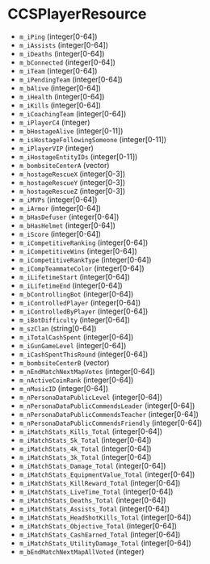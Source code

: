 # CCSPlayerResource

* `m_iPing` (integer[0-64])
* `m_iAssists` (integer[0-64])
* `m_iDeaths` (integer[0-64])
* `m_bConnected` (integer[0-64])
* `m_iTeam` (integer[0-64])
* `m_iPendingTeam` (integer[0-64])
* `m_bAlive` (integer[0-64])
* `m_iHealth` (integer[0-64])
* `m_iKills` (integer[0-64])
* `m_iCoachingTeam` (integer[0-64])
* `m_iPlayerC4` (integer)
* `m_bHostageAlive` (integer[0-11])
* `m_isHostageFollowingSomeone` (integer[0-11])
* `m_iPlayerVIP` (integer)
* `m_iHostageEntityIDs` (integer[0-11])
* `m_bombsiteCenterA` (vector)
* `m_hostageRescueX` (integer[0-3])
* `m_hostageRescueY` (integer[0-3])
* `m_hostageRescueZ` (integer[0-3])
* `m_iMVPs` (integer[0-64])
* `m_iArmor` (integer[0-64])
* `m_bHasDefuser` (integer[0-64])
* `m_bHasHelmet` (integer[0-64])
* `m_iScore` (integer[0-64])
* `m_iCompetitiveRanking` (integer[0-64])
* `m_iCompetitiveWins` (integer[0-64])
* `m_iCompetitiveRankType` (integer[0-64])
* `m_iCompTeammateColor` (integer[0-64])
* `m_iLifetimeStart` (integer[0-64])
* `m_iLifetimeEnd` (integer[0-64])
* `m_bControllingBot` (integer[0-64])
* `m_iControlledPlayer` (integer[0-64])
* `m_iControlledByPlayer` (integer[0-64])
* `m_iBotDifficulty` (integer[0-64])
* `m_szClan` (string[0-64])
* `m_iTotalCashSpent` (integer[0-64])
* `m_iGunGameLevel` (integer[0-64])
* `m_iCashSpentThisRound` (integer[0-64])
* `m_bombsiteCenterB` (vector)
* `m_nEndMatchNextMapVotes` (integer[0-64])
* `m_nActiveCoinRank` (integer[0-64])
* `m_nMusicID` (integer[0-64])
* `m_nPersonaDataPublicLevel` (integer[0-64])
* `m_nPersonaDataPublicCommendsLeader` (integer[0-64])
* `m_nPersonaDataPublicCommendsTeacher` (integer[0-64])
* `m_nPersonaDataPublicCommendsFriendly` (integer[0-64])
* `m_iMatchStats_Kills_Total` (integer[0-64])
* `m_iMatchStats_5k_Total` (integer[0-64])
* `m_iMatchStats_4k_Total` (integer[0-64])
* `m_iMatchStats_3k_Total` (integer[0-64])
* `m_iMatchStats_Damage_Total` (integer[0-64])
* `m_iMatchStats_EquipmentValue_Total` (integer[0-64])
* `m_iMatchStats_KillReward_Total` (integer[0-64])
* `m_iMatchStats_LiveTime_Total` (integer[0-64])
* `m_iMatchStats_Deaths_Total` (integer[0-64])
* `m_iMatchStats_Assists_Total` (integer[0-64])
* `m_iMatchStats_HeadShotKills_Total` (integer[0-64])
* `m_iMatchStats_Objective_Total` (integer[0-64])
* `m_iMatchStats_CashEarned_Total` (integer[0-64])
* `m_iMatchStats_UtilityDamage_Total` (integer[0-64])
* `m_bEndMatchNextMapAllVoted` (integer)